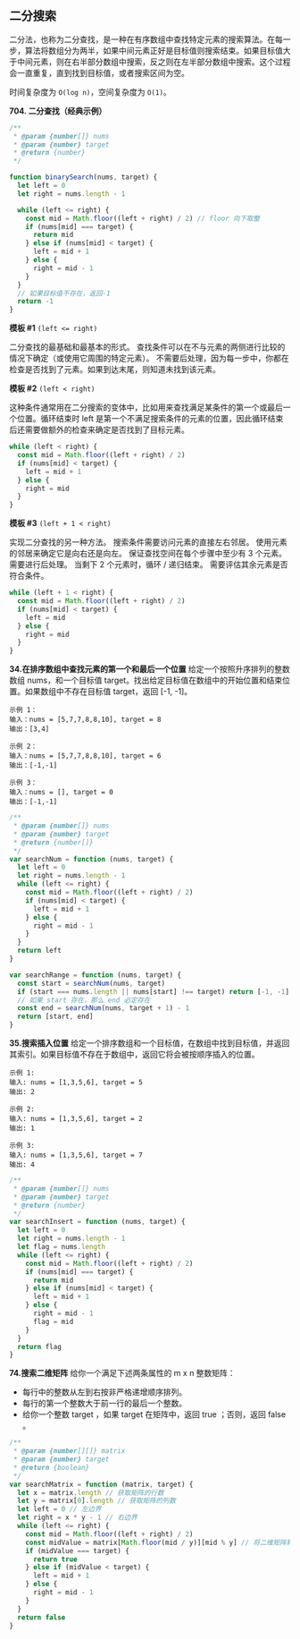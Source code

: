 ## 二分搜索

二分法，也称为二分查找，是一种在有序数组中查找特定元素的搜索算法。在每一步，算法将数组分为两半，如果中间元素正好是目标值则搜索结束。如果目标值大于中间元素，则在右半部分数组中搜索，反之则在左半部分数组中搜索。这个过程会一直重复，直到找到目标值，或者搜索区间为空。

时间复杂度为 `O(log n)`，空间复杂度为 `O(1)`。

**704. 二分查找（经典示例）**

```js
/**
 * @param {number[]} nums
 * @param {number} target
 * @return {number}
 */

function binarySearch(nums, target) {
  let left = 0
  let right = nums.length - 1

  while (left <= right) {
    const mid = Math.floor((left + right) / 2) // floor 向下取整
    if (nums[mid] === target) {
      return mid
    } else if (nums[mid] < target) {
      left = mid + 1
    } else {
      right = mid - 1
    }
  }
  // 如果目标值不存在，返回-1
  return -1
}
```

**模板 #1** `(left <= right)`

二分查找的最基础和最基本的形式。
查找条件可以在不与元素的两侧进行比较的情况下确定（或使用它周围的特定元素）。
不需要后处理，因为每一步中，你都在检查是否找到了元素。如果到达末尾，则知道未找到该元素。

**模板 #2** `(left < right)`

这种条件通常用在二分搜索的变体中，比如用来查找满足某条件的第一个或最后一个位置。循环结束时 left 是第一个不满足搜索条件的元素的位置，因此循环结束后还需要做额外的检查来确定是否找到了目标元素。

```js
while (left < right) {
  const mid = Math.floor((left + right) / 2)
  if (nums[mid] < target) {
    left = mid + 1
  } else {
    right = mid
  }
}
```

**模板 #3** `(left + 1 < right)`

实现二分查找的另一种方法。
搜索条件需要访问元素的直接左右邻居。
使用元素的邻居来确定它是向右还是向左。
保证查找空间在每个步骤中至少有 3 个元素。
需要进行后处理。 当剩下 2 个元素时，循环 / 递归结束。 需要评估其余元素是否符合条件。

```js
while (left + 1 < right) {
  const mid = Math.floor((left + right) / 2)
  if (nums[mid] < target) {
    left = mid
  } else {
    right = mid
  }
}
```

**34.在排序数组中查找元素的第一个和最后一个位置**
给定一个按照升序排列的整数数组 nums，和一个目标值 target。找出给定目标值在数组中的开始位置和结束位置。如果数组中不存在目标值 target，返回 [-1, -1]。

    示例 1：
    输入：nums = [5,7,7,8,8,10], target = 8
    输出：[3,4]

    示例 2：
    输入：nums = [5,7,7,8,8,10], target = 6
    输出：[-1,-1]

    示例 3：
    输入：nums = [], target = 0
    输出：[-1,-1]

```js
/**
 * @param {number[]} nums
 * @param {number} target
 * @return {number[]}
 */
var searchNum = function (nums, target) {
  let left = 0
  let right = nums.length - 1
  while (left <= right) {
    const mid = Math.floor((left + right) / 2)
    if (nums[mid] < target) {
      left = mid + 1
    } else {
      right = mid - 1
    }
  }
  return left
}

var searchRange = function (nums, target) {
  const start = searchNum(nums, target)
  if (start === nums.length || nums[start] !== target) return [-1, -1]
  // 如果 start 存在，那么 end 必定存在
  const end = searchNum(nums, target + 1) - 1
  return [start, end]
}
```

**35.搜索插入位置**
给定一个排序数组和一个目标值，在数组中找到目标值，并返回其索引。如果目标值不存在于数组中，返回它将会被按顺序插入的位置。

    示例 1:
    输入: nums = [1,3,5,6], target = 5
    输出: 2

    示例 2:
    输入: nums = [1,3,5,6], target = 2
    输出: 1

    示例 3:
    输入: nums = [1,3,5,6], target = 7
    输出: 4

```js
/**
 * @param {number[]} nums
 * @param {number} target
 * @return {number}
 */
var searchInsert = function (nums, target) {
  let left = 0
  let right = nums.length - 1
  let flag = nums.length
  while (left <= right) {
    const mid = Math.floor((left + right) / 2)
    if (nums[mid] === target) {
      return mid
    } else if (nums[mid] < target) {
      left = mid + 1
    } else {
      right = mid - 1
      flag = mid
    }
  }
  return flag
}
```

**74.搜索二维矩阵**
给你一个满足下述两条属性的 m x n 整数矩阵：

- 每行中的整数从左到右按非严格递增顺序排列。
- 每行的第一个整数大于前一行的最后一个整数。
- 给你一个整数 target ，如果 target 在矩阵中，返回 true ；否则，返回 false 。

```js
/**
 * @param {number[][]} matrix
 * @param {number} target
 * @return {boolean}
 */
var searchMatrix = function (matrix, target) {
  let x = matrix.length // 获取矩阵的行数
  let y = matrix[0].length // 获取矩阵的列数
  let left = 0 // 左边界
  let right = x * y - 1 // 右边界
  while (left <= right) {
    const mid = Math.floor((left + right) / 2)
    const midValue = matrix[Math.floor(mid / y)][mid % y] // 将二维矩阵转为一维
    if (midValue === target) {
      return true
    } else if (midValue < target) {
      left = mid + 1
    } else {
      right = mid - 1
    }
  }
  return false
}
```
